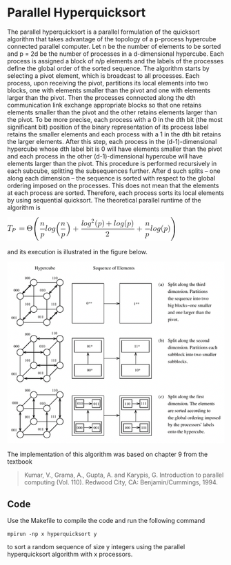 # Parallel Hyperquicksort
The parallel hyperquicksort is a parallel formulation of the quicksort algorithm that takes advantage of the topology of a p-process hypercube connected parallel computer. Let n be the number of elements to be sorted and p = 2d be the number of processes in a d-dimensional hypercube. Each process is assigned a block of n/p elements and the labels of the processes define the global order of the sorted sequence. The algorithm starts by selecting a pivot element, which is broadcast to all processes. Each process, upon receiving the pivot, partitions its local elements into two blocks, one with elements smaller than the pivot and one with elements larger than the pivot. Then the processes connected along the dth communication link exchange appropriate blocks so that one retains elements smaller than the pivot and the other retains elements larger than the pivot. To be more precise, each process with a 0 in the dth bit (the most significant bit) position of the binary representation of its process label retains the smaller elements and each process with a 1 in the dth bit retains the larger elements. After this step, each process in the (d-1)-dimensional hypercube whose dth label bit is 0 will have elements smaller than the pivot and each process in the other (d-1)-dimensional hypercube will have elements larger than the pivot. This procedure is performed recursively in each subcube, splitting the subsequences further. After d such splits – one along each dimension – the sequence is sorted with respect to the global ordering imposed on the processes. This does not mean that the elements at each process are sorted. Therefore, each process sorts its local elements by using sequential quicksort. The theoretical parallel runtime of the algorithm is

![This is an image](https://github.com/nelsonfilipecosta/Parallel-Hyperquicksort/blob/main/Figures/parallel_runtime.png)

and its execution is illustrated in the figure below.

![This is an image](https://github.com/nelsonfilipecosta/Parallel-Hyperquicksort/blob/main/Figures/hypercube_topology.png)

The implementation of this algorithm was based on chapter 9 from the textbook

> Kumar, V., Grama, A., Gupta, A. and Karypis, G. Introduction to parallel computing (Vol. 110). Redwood City, CA: Benjamin/Cummings, 1994.

## Code

Use the Makefile to compile the code and run the following command

```
mpirun -np x hyperquicksort y
```

to sort a random sequence of size y integers using the parallel hyperquicksort algorithm with x processors.

